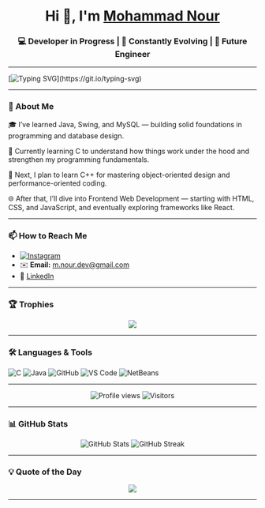 <!-- Mohammad Nour ALTURKMANI / Tagline -->
<h1 align="center">Hi 👋, I'm <a href="https://github.com/nour690">Mohammad Nour</a></h1>
<h3 align="center">💻 Developer in Progress | 🧠 Constantly Evolving | 🚀 Future Engineer</h3>
 
---

[![Typing SVG](https://readme-typing-svg.demolab.com?font=Fira+Code&weight=600&size=21&duration=5050&pause=950&width=435&lines=Welcome+To+My+Github+👋;Code.+Debug.+Learn.+Repeat.+💻;Always+learning,+always+improving+💪+.)](https://git.io/typing-svg)

---

### 🌟 About Me

🎓 I’ve learned Java, Swing, and MySQL — building solid foundations in programming and database design.

🔧 Currently learning C to understand how things work under the hood and strengthen my programming fundamentals.

🎯 Next, I plan to learn C++ for mastering object-oriented design and performance-oriented coding.

🌐 After that, I’ll dive into Frontend Web Development — starting with HTML, CSS, and JavaScript, and eventually exploring frameworks like React.


---

### 📫 How to Reach Me
- [![Instagram](https://img.shields.io/badge/Instagram-%23E4405F.svg?style=for-the-badge&logo=Instagram&logoColor=white)](https://instagram.com/noor_turkmani)
- ✉️ **Email:** m.nour.dev@gmail.com
- 💼 [LinkedIn](https://linkedin.com/in/MohammadNourALTURKMANI)

---

### 🏆 Trophies
<p align="center">
  <img src="https://github-profile-trophy.vercel.app/?username=nour690&theme=tokyonight&no-frame=true&no-bg=true&margin-w=15" />
</p>

---

### 🛠️ Languages & Tools
![C](https://img.shields.io/badge/C-00599C.svg?style=for-the-badge&logo=c&logoColor=white)
![Java](https://img.shields.io/badge/Java-%23ED8B00.svg?style=for-the-badge&logo=java&logoColor=white)
![GitHub](https://img.shields.io/badge/GitHub-181717.svg?style=for-the-badge&logo=github&logoColor=white)
![VS Code](https://img.shields.io/badge/VS%20Code-0078D4.svg?style=for-the-badge&logo=visual-studio-code&logoColor=white)
![NetBeans](https://img.shields.io/badge/Apache%20NetBeans-1B6AC6.svg?style=for-the-badge&logo=apache-netbeans-ide&logoColor=white)


---

<p align="center">
  <img src="https://komarev.com/ghpvc/?username=nour690&color=brightgreen" alt="Profile views" />
  <img src="https://visitor-badge.laobi.icu/badge?page_id=nour690.nour690" alt="Visitors" />
</p>

---

### 📊 GitHub Stats
<p align="center">
  <img src="https://github-readme-stats.vercel.app/api?username=nour690&show_icons=true&theme=tokyonight" alt="GitHub Stats" />
  <img src="https://github-readme-streak-stats.herokuapp.com/?user=nour690&theme=tokyonight" alt="GitHub Streak" />
</p>

---


### 💡 Quote of the Day
<p align="center">
  <img src="https://quotes-github-readme.vercel.app/api?type=horizontal&theme=radical" />
</p>

---


